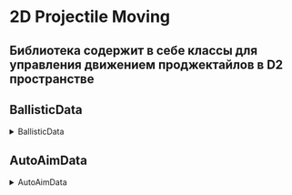 # 2D Projectile Moving

## Библиотека содержит в себе классы для управления движением проджектайлов в D2 пространстве

## BallisticData
<details>
<summary>BallisticData</summary>

### Изменяет Позицию и размер эмулируя полёт гранаты, с помощью AnimationCurve

### Демо:

![img.gif](img3.gif)

### Пример:

```csharp
using System;
using Ballistic;
using UnityEngine;

public class BallisticExample : MonoBehaviour
{
    [SerializeField] private BallisticData ballistic;
    [SerializeField] private Transform transform;

    private void Start()
    {
        ballistic.Init();
    }

    private void FixedUpdate()
    {
        Vector3 pos = transform.localPosition;
        Vector3 scale = transform.localScale;

        BallisticData.UpdatePosition(ballistic, Time.fixedDeltaTime, ref pos, ref scale);

        transform.localPosition = pos;
        transform.localScale = scale;
    }
}
```

### Кривая должны выглядить примерно так:
![img.png](img.png)
### Параметры должны выглядить примерно так:
![img.png](img2.png)

</details>

## AutoAimData
<details>
<summary>AutoAimData</summary>

### Изменяет позицию и поворот для автонаведения на таргет, если проджектайл находится в близи таргета.

### Демо:
![img.gif](AutoAimData_demo.gif)

### Пример:
```csharp
private void FixedUpdate()
{
    Vector2 newPos = obj.transform.position;
    Quaternion newRotation = obj.transform.rotation;
    
    AutoAimData.Update(autoAimData, Time.fixedDeltaTime, ref newPos, ref newRotation);

    obj.transform.position = newPos;
    obj.transform.rotation = newRotation;
}
```

</details>
